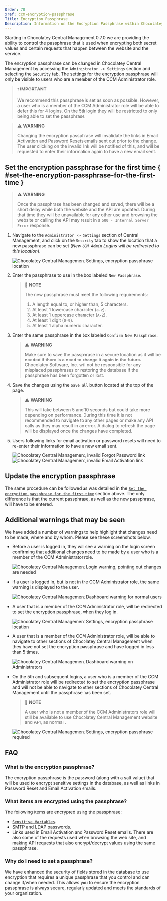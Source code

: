 ```yaml
---
Order: 70
xref: ccm-encryption-passphrase
Title: Encryption Passphrase
Description: Information on the Encryption Passphrase within Chocolatey Central Management.
---
```


Starting in Chocolatey Central Management 0.7.0 we are providing the ability to control the passphrase that is used when encrypting both secret values and certain requests that happen between the website and the service.

The encryption passphrase can be changed in Chocolatey Central Management by accessing the `Administrator -> Settings` section and selecting the `Security` tab. The settings for the encryption passphrase will only be visible to users who are a member of the CCM Administrator role.

> :exclamation: **IMPORTANT**
>
> We recommend this passphrase is set as soon as possible. However, a user who is a member of the CCM Administrator role will be able to defer this for 4 logins. On the 5th login they will be restricted to only being able to set the passphrase.

> :warning: **WARNING**
>
> Changing the encryption passphrase will invalidate the links in Email Activation and Password Resets emails sent out prior to the change. The user clicking on the invalid link will be notified of this, and will be requested to enter their information again to have a new email sent.

## Set the encryption passphrase for the first time { #set-the-encryption-passphrase-for-the-first-time }

> :warning: **WARNING**
>
> Once the passphrase has been changed and saved, there will be a short delay while both the website and the API are updated. During that time they will be unavailable for any other use and browsing the website or calling the API may result in a `500 - Internal Server Error` response.

1. Navigate to the `Administrator -> Settings` section of Central Management, and click on the `Security` tab to show the location that a new passphrase can be set (_New `CCM Admin` Logins will be redirected to this location_).

   ![Chocolatey Central Management Settings, encryption passphrase location](/assets/images/ccm/encryption-passphrase/ccm-admin-encryption-location.png)

2. Enter the passphrase to use in the box labeled `New Passphrase`.

   > :memo: **NOTE**
   >
   > The new passphrase must meet the following requirements:
   >
   > 1. A length equal to, or higher than, 5 characters.
   > 2. At least 1 lowercase character (`a-z`).
   > 3. At least 1 uppercase character (`A-Z`).
   > 4. At least 1 digit (`0-9`).
   > 5. At least 1 alpha numeric character.
3. Enter the same passphrase in the box labeled `Confirm New Passphrase`.

   > :warning: **WARNING**
   >
   > Make sure to save the passphrase in a secure location as it will be needed if there is a need to change it again in the future.
   > Chocolatey Software, Inc. will not be responsible for any misplaced passphrases or restoring the database if the passphrase has been forgotten or lost.
4. Save the changes using the `Save all` button located at the top of the page.

   > :warning: **WARNING**
   >
   > This will take between 5 and 10 seconds but could take more depending on performance.
   > During this time it is not recommended to navigate to any other pages or make any API calls as they may result in an error.
   > A dialog to refresh the page will be displayed once the changes have completed.
5. Users following links for email activation or password resets will need to re-enter their information to have a new email sent.

   ![Chocolatey Central Management, invalid Forgot Password link ](/assets/images/ccm/encryption-passphrase/ccm-reset-password-link-invalid.png)
   ![Chocolatey Central Management, invalid Email Activation link](/assets/images/ccm/encryption-passphrase/ccm-email-activation-link-invalid.png)

## Update the encryption passphrase

The same procedure can be followed as was detailed in the [`Set the encryption passphrase for the first time`](#set-the-encryption-passphrase-for-the-first-time) section above.
The only difference is that the current passphrase, as well as the new passphrase, will have to be entered.

## Additional warnings that may be seen

We have added a number of warnings to help highlight that changes need to be made, where and by whom. Please see these screenshots below.

- Before a user is logged in, they will see a warning on the login screen confirming that additional changes need to be made by a user who is a member of the CCM Administrator role.

  ![Chocolatey Central Management Login warning, pointing out changes are needed](/assets/images/ccm/encryption-passphrase/ccm-login-warning.png)
- If a user is logged in, but is not in the CCM Administrator role, the same warning is displayed to the user.

  ![Chocolatey Central Management Dashboard warning for normal users](/assets/images/ccm/encryption-passphrase/ccm-normal-user-warning.png)
- A user that is a member of the CCM Administrator role, will be redirected to set the encryption passphrase, when they log in.

  ![Chocolatey Central Management Settings, encryption passphrase location](/assets/images/ccm/encryption-passphrase/ccm-admin-encryption-location.png)

- A user that is a member of the CCM Administrator role, will be able to navigate to other sections of Chocolatey Central Management when they have not set the encryption passphrase and have logged in less than 5 times.

  ![Chocolatey Central Management Dashboard warning on Administrators](/assets/images/ccm/encryption-passphrase/ccm-admin-user-warning.png)

- On the 5th and subsequent logins, a user who is a member of the CCM Administrator role will be redirected to set the encryption passphrase and will not be able to navigate to other sections of Chocolatey Central Management until the passphrase has been set.
  > :memo: **NOTE**
  >
  > A user who is not a member of the CCM Administrators role will still be available to use Chocolatey Central Management website and API, as normal .

  ![Chocolatey Central Management Settings, encryption passphrase required](/assets/images/ccm/encryption-passphrase/ccm-admin-encryption-required.png)

## FAQ

### What is the encryption passphrase?

The encryption passphrase is the password (along with a salt value) that will be used to encrypt sensitive settings in the database, as well as links in Password Reset and Email Activation emails.

### What items are encrypted using the passphrase?

The following items are encrypted using the passphrase:

- [`Sensitive Variables`](xref:ccm-sensitive-variables).
- SMTP and LDAP passwords.
- Links used in Email Activation and Password Reset emails.
There are also some of the requests used when browsing the web site, and making API requests that also encrypt/decrypt values using the same passphrase.

### Why do I need to set a passphrase?

We have enhanced the security of fields stored in the database to use encryption that requires a unique passphrase that you control and can change if/when needed. This allows you to ensure the encryption passphrase is always secure, regularly updated and meets the standards of your organization.
